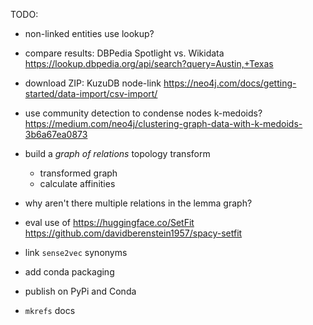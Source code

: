 TODO:

  * non-linked entities use lookup?

  * compare results: DBPedia Spotlight vs. Wikidata
  https://lookup.dbpedia.org/api/search?query=Austin,+Texas

  * download ZIP: KuzuDB node-link
  https://neo4j.com/docs/getting-started/data-import/csv-import/

  * use community detection to condense nodes
  k-medoids? https://medium.com/neo4j/clustering-graph-data-with-k-medoids-3b6a67ea0873

  * build a _graph of relations_ topology transform
    * transformed graph
    * calculate affinities

  * why aren't there multiple relations in the lemma graph?

  * eval use of https://huggingface.co/SetFit
  https://github.com/davidberenstein1957/spacy-setfit

  * link `sense2vec` synonyms

  * add conda packaging
  * publish on PyPi and Conda
  * `mkrefs` docs

